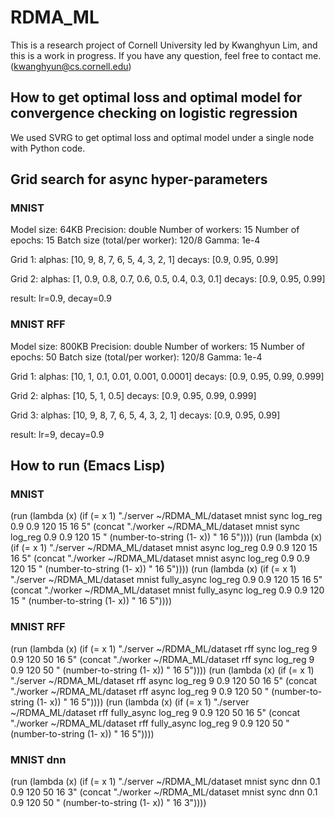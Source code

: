 # RDMA_ML
This is a research project of Cornell University led by Kwanghyun Lim, and this is a work in progress.
If you have any question, feel free to contact me. (kwanghyun@cs.cornell.edu)

## How to get optimal loss and optimal model for convergence checking on logistic regression
We used SVRG to get optimal loss and optimal model under a single node with Python code.

## Grid search for async hyper-parameters
### MNIST
Model size: 64KB
Precision: double
Number of workers: 15
Number of epochs: 15
Batch size (total/per worker): 120/8 
Gamma: 1e-4

Grid 1:
alphas: [10, 9, 8, 7, 6, 5, 4, 3, 2, 1]
decays: [0.9, 0.95, 0.99]

Grid 2:
alphas: [1, 0.9, 0.8, 0.7, 0.6, 0.5, 0.4, 0.3, 0.1]
decays: [0.9, 0.95, 0.99]

result: lr=0.9, decay=0.9

### MNIST RFF
Model size: 800KB
Precision: double
Number of workers: 15
Number of epochs: 50
Batch size (total/per worker): 120/8 
Gamma: 1e-4

Grid 1: 
alphas: [10, 1, 0.1, 0.01, 0.001, 0.0001]
decays: [0.9, 0.95, 0.99, 0.999]

Grid 2: 
alphas: [10, 5, 1, 0.5]
decays: [0.9, 0.95, 0.99, 0.999]

Grid 3: 
alphas: [10, 9, 8, 7, 6, 5, 4, 3, 2, 1]
decays: [0.9, 0.95, 0.99]

result: lr=9, decay=0.9

## How to run (Emacs Lisp)
### MNIST
(run (lambda (x) (if (= x 1) "./server ~/RDMA_ML/dataset mnist sync log_reg 0.9 0.9 120 15 16 5" (concat "./worker ~/RDMA_ML/dataset mnist sync log_reg 0.9 0.9 120 15 " (number-to-string (1- x)) " 16 5"))))
(run (lambda (x) (if (= x 1) "./server ~/RDMA_ML/dataset mnist async log_reg 0.9 0.9 120 15 16 5" (concat "./worker ~/RDMA_ML/dataset mnist async log_reg 0.9 0.9 120 15 " (number-to-string (1- x)) " 16 5"))))
(run (lambda (x) (if (= x 1) "./server ~/RDMA_ML/dataset mnist fully_async log_reg 0.9 0.9 120 15 16 5" (concat "./worker ~/RDMA_ML/dataset mnist fully_async log_reg 0.9 0.9 120 15 " (number-to-string (1- x)) " 16 5"))))
### MNIST RFF
(run (lambda (x) (if (= x 1) "./server ~/RDMA_ML/dataset rff sync log_reg 9 0.9 120 50 16 5" (concat "./worker ~/RDMA_ML/dataset rff sync log_reg 9 0.9 120 50 " (number-to-string (1- x)) " 16 5"))))
(run (lambda (x) (if (= x 1) "./server ~/RDMA_ML/dataset rff async log_reg 9 0.9 120 50 16 5" (concat "./worker ~/RDMA_ML/dataset rff async log_reg 9 0.9 120 50 " (number-to-string (1- x)) " 16 5"))))
(run (lambda (x) (if (= x 1) "./server ~/RDMA_ML/dataset rff fully_async log_reg 9 0.9 120 50 16 5" (concat "./worker ~/RDMA_ML/dataset rff fully_async log_reg 9 0.9 120 50 " (number-to-string (1- x)) " 16 5"))))

### MNIST dnn
(run (lambda (x) (if (= x 1) "./server ~/RDMA_ML/dataset mnist sync dnn 0.1 0.9 120 50 16 3" (concat "./worker ~/RDMA_ML/dataset mnist sync dnn 0.1 0.9 120 50 " (number-to-string (1- x)) " 16 3"))))
